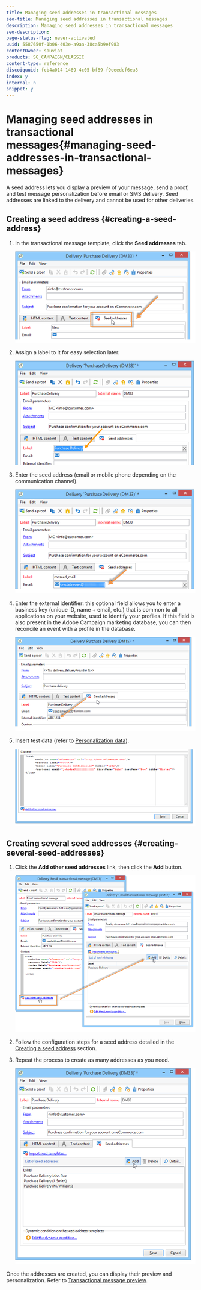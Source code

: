 ```yaml
---
title: Managing seed addresses in transactional messages
seo-title: Managing seed addresses in transactional messages
description: Managing seed addresses in transactional messages
seo-description: 
page-status-flag: never-activated
uuid: 5587650f-1b06-403e-a9aa-38ca5b9ef983
contentOwner: sauviat
products: SG_CAMPAIGN/CLASSIC
content-type: reference
discoiquuid: fcb4a014-1469-4c05-bf89-f9eeedcf6ea8
index: y
internal: n
snippet: y
---
```


# Managing seed addresses in transactional messages{#managing-seed-addresses-in-transactional-messages}

A seed address lets you display a preview of your message, send a proof, and test message personalization before email or SMS delivery. Seed addresses are linked to the delivery and cannot be used for other deliveries.

## Creating a seed address {#creating-a-seed-address}

1. In the transactional message template, click the **Seed addresses** tab.

   ![](assets/messagecenter_create_seedaddr_001.png)

1. Assign a label to it for easy selection later.

   ![](assets/messagecenter_create_seedaddr_002.png)

1. Enter the seed address (email or mobile phone depending on the communication channel). 

   ![](assets/messagecenter_create_seedaddr_003.png)

1. Enter the external identifier: this optional field allows you to enter a business key (unique ID, name + email, etc.) that is common to all applications on your website, used to identify your profiles. If this field is also present in the Adobe Campaign marketing database, you can then reconcile an event with a profile in the database.

   ![](assets/messagecenter_create_seedaddr_003bis.png)

1. Insert test data (refer to [Personalization data](../../message-center/using/personalization-data.md)).

   ![](assets/messagecenter_create_custo_001.png)

## Creating several seed addresses {#creating-several-seed-addresses}

1. Click the **Add other seed addresses** link, then click the **Add** button.

   ![](assets/messagecenter_create_seedaddr_004.png)

1. Follow the configuration steps for a seed address detailed in the [Creating a seed address](../../message-center/using/managing-seed-addresses-in-transactional-messages.md#creating-a-seed-address) section.
1. Repeat the process to create as many addresses as you need.

   ![](assets/messagecenter_create_seedaddr_008.png)

Once the addresses are created, you can display their preview and personalization. Refer to [Transactional message preview](../../message-center/using/transactional-message-preview.md).
